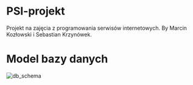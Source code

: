 # PSI-projekt
Projekt na zajęcia z programowania serwisów internetowych. 
By Marcin Kozłowski i Sebastian Krzynówek.

# Model bazy danych
![db_schema](https://user-images.githubusercontent.com/44493022/99252007-95094d00-280e-11eb-9c34-6e5906494c21.png)
